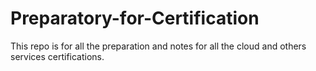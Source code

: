 # Preparatory-for-Certification
This repo is for all the preparation and notes for all the cloud and others services certifications.
